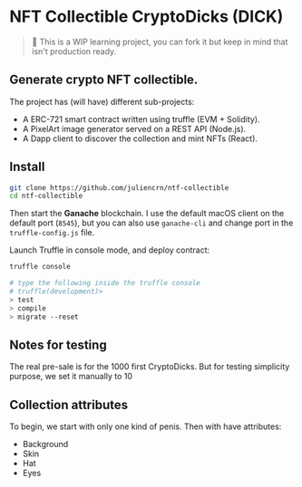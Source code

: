 # NFT Collectible CryptoDicks (DICK)

> 🚧 This is a WIP learning project, you can fork it but keep in mind that isn't production ready.

## Generate crypto NFT collectible. 

The project has (will have) different sub-projects: 
- A ERC-721 smart contract written using truffle (EVM + Solidity).
- A PixelArt image generator served on a REST API (Node.js).
- A Dapp client to discover the collection and mint NFTs (React).

## Install

```sh
git clone https://github.com/juliencrn/ntf-collectible
cd ntf-collectible
```

Then start the **Ganache** blockchain. I use the default macOS client on the default port (`8545`), but you can also use `ganache-cli` and change port in the `truffle-config.js` file.

Launch Truffle in console mode, and deploy contract:
```bash
truffle console

# type the following inside the truffle console
# truffle(development)>
> test
> compile
> migrate --reset
```

## Notes for testing

The real pre-sale is for the 1000 first CryptoDicks.
But for testing simplicity purpose, we set it manually to 10

## Collection attributes

To begin, we start with only one kind of penis.
Then with have attributes:
- Background
- Skin
- Hat
- Eyes
